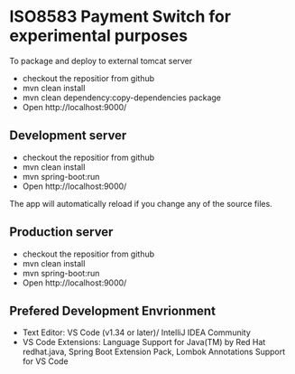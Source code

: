 # ISO8583 Payment Switch for experimental purposes 


To package and deploy to external tomcat server
- checkout the repositior from github
- mvn clean install
- mvn clean dependency:copy-dependencies package
- Open http://localhost:9000/


## Development server
- checkout the repositior from github
- mvn clean install
- mvn spring-boot:run
- Open http://localhost:9000/

The app will automatically reload if you change any of the source files.

## Production server
- checkout the repositior from github
- mvn clean install
- mvn spring-boot:run
- Open http://localhost:9000/

## Prefered Development Envrionment
- Text Editor: VS Code (v1.34 or later)/ IntelliJ IDEA Community 
- VS Code Extensions: Language Support for Java(TM) by Red Hat redhat.java, Spring Boot Extension Pack, Lombok Annotations Support for VS Code



